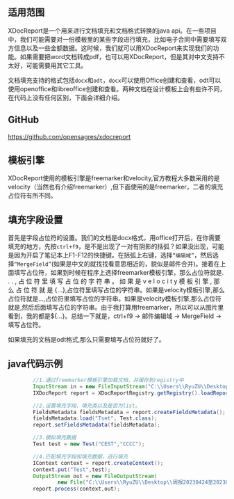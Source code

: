 ## 适用范围

XDocReport是一个用来进行文档填充和文档格式转换的java api。在一些项目中，我们可能需要对一份模板里的某些字段进行填充，比如电子合同中需要填写双方信息以及一些金额数据。这时候，我们就可以用XDocReport来实现我们的功能。如果需要把word文档转成pdf，也可以用XDocReport，但是其对中文支持不太好，可能需要用其它工具。

文档填充支持的格式包括`docx`和`odt`，`docx`可以使用Office创建和查看，odt可以使用openoffice和libreoffice创建和查看。两种文档在设计模板上会有些许不同，在代码上没有任何区别，下面会详细介绍。

## GitHub

https://github.com/opensagres/xdocreport

## 模板引擎

XDocReport使用的模板引擎是freemarker和velocity,官方教程大多数采用的是velocity（当然也有介绍freemarker）,但下面使用的是freemarker，二者的填充占位符有所不同。

## 填充字段设置

首先是字段占位符的设置。我们的文档是docx格式，用office打开后，在你需要填充的地方，先按`ctrl+f9`，是不是出现了一对有阴影的括弧？如果没出现，可能是因为开启了笔记本上F1-F12的快捷键。在括弧上右键，选择`“编辑域”`，然后选择`“MergeField”`(如果是中文的就找找看意思相近的，貌似是邮件合并)。接着在上面填写占位符，如果到时候在程序上选择freemarker模板引擎，那么占位符就是. . . , 占 位 符 里 填 写 占 位 的 字 符 串 。 如 果 是 v e l o c i t y 模 板 引 擎 , 那 么 占 位 符 就 是 {...},占位符里填写占位的字符串。如果是velocity模板引擎,那么占位符就是...,占位符里填写占位的字符串。如果是velocity模板引擎,那么占位符就是,然后后面填写占位的字符串。由于我打算用freemarker，所以可以从图片里看到，我的都是${…}。总结一下就是，ctrl+f9 -> 邮件编辑域 -> MergeField -> 填写占位符。

如果填充的文档是odt格式,那么只需要填写占位符就好了。

## java代码示例

```java
        //1.通过freemarker模板引擎加载文档，并缓存到registry中
        InputStream in = new FileInputStream("C:\\Users\\RyuZU\\Desktop\\周报20230424至20230501.docx");
        IXDocReport report = XDocReportRegistry.getRegistry().loadReport(in, TemplateEngineKind.Freemarker);

        //2.设置填充字段、填充类以及是否为list。
        FieldsMetadata fieldsMetadata = report.createFieldsMetadata();
        fieldsMetadata.load("Tset", Test.class);
        report.setFieldsMetadata(fieldsMetadata);

        //3.模拟填充数据
        Test test = new Test("CEST","CCCC");

        //4.匹配填充字段和填充数据，进行填充
        IContext context = report.createContext();
        context.put("Test",test);
        OutputStream out = new FileOutputStream(
                new File("C:\\Users\\RyuZU\\Desktop\\周报20230424至20230501-T.docx"));
        report.process(context,out);
```